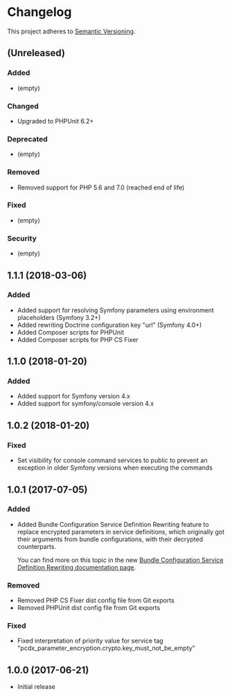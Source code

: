 # Changelog

This project adheres to [Semantic Versioning](http://semver.org/).

## (Unreleased)

### Added

*   (empty)

### Changed

*   Upgraded to PHPUnit 6.2+

### Deprecated

*   (empty)

### Removed

*   Removed support for PHP 5.6 and 7.0 (reached end of life)

### Fixed

*   (empty)

### Security

*   (empty)

## 1.1.1 (2018-03-06)

### Added

*   Added support for resolving Symfony parameters using environment placeholders (Symfony 3.2+)
*   Added rewriting Doctrine configuration key "url" (Symfony 4.0+)
*   Added Composer scripts for PHPUnit
*   Added Composer scripts for PHP CS Fixer

## 1.1.0 (2018-01-20)

### Added

*   Added support for Symfony version 4.x
*   Added support for symfony/console version 4.x

## 1.0.2 (2018-01-20)

### Fixed

*   Set visibility for console command services to public to prevent an exception in older Symfony versions when
    executing the commands

## 1.0.1 (2017-07-05)

### Added

*   Added Bundle Configuration Service Definition Rewriting feature to replace encrypted parameters in service
    definitions, which originally got their arguments from bundle configurations, with their decrypted counterparts.

    You can find more on this topic in the new
    [Bundle Configuration Service Definition Rewriting documentation page](Resources/doc/bundle-configuration-service-definition-rewriting.rst).

### Removed

*   Removed PHP CS Fixer dist config file from Git exports
*   Removed PHPUnit dist config file from Git exports

### Fixed

*   Fixed interpretation of priority value for service tag "pcdx_parameter_encryption.crypto.key_must_not_be_empty"

## 1.0.0 (2017-06-21)

*   Initial release
